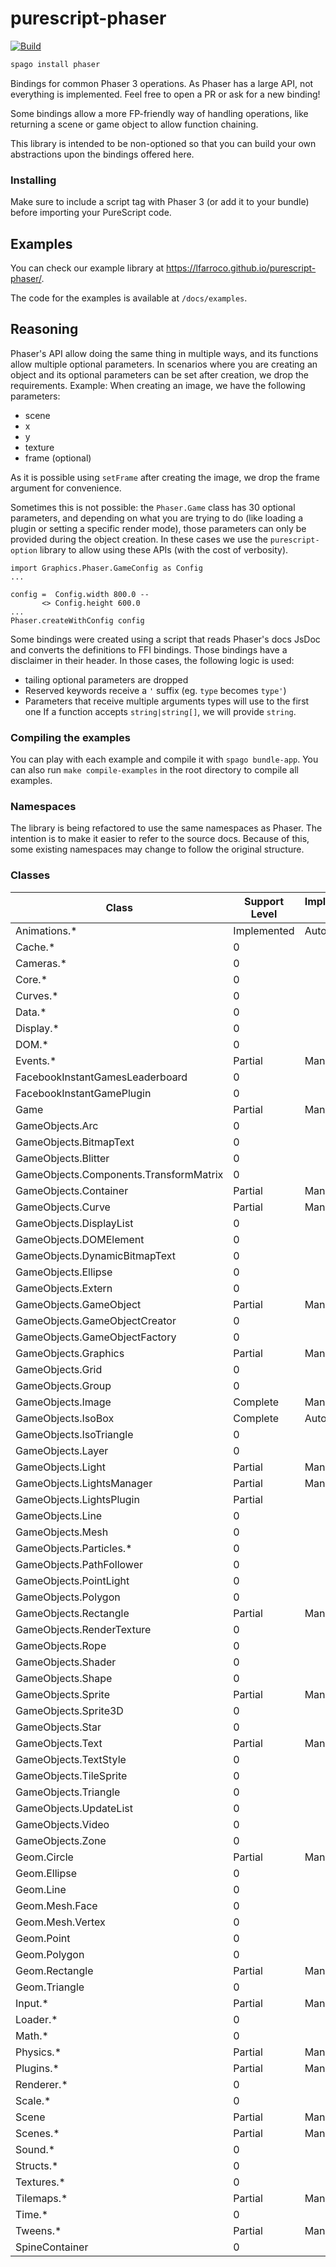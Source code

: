# purescript-phaser

[![Build](https://github.com/lfarroco/purescript-phaser/actions/workflows/node.js.yml/badge.svg)](https://github.com/lfarroco/purescript-phaser/actions/workflows/node.js.yml)


```sh
spago install phaser
```

Bindings for common Phaser 3 operations. As Phaser has a large API, not everything is implemented.
Feel free to open a PR or ask for a new binding!

Some bindings allow a more FP-friendly way of handling operations,
like returning a scene or game object to allow function chaining.

This library is intended to be non-optioned so that you can build your own abstractions upon
the bindings offered here.

### Installing

Make sure to include a script tag with Phaser 3 (or add it to your bundle)
before importing your PureScript code.

## Examples

You can check our example library at https://lfarroco.github.io/purescript-phaser/.

The code for the examples is available at `/docs/examples`.

## Reasoning

Phaser's API allow doing the same thing in multiple ways, and its functions allow multiple optional
parameters.
In scenarios where you are creating an object and its optional parameters can be set after creation,
we drop the requirements.
Example:
When creating an image, we have the following parameters:
- scene
- x
- y
- texture
- frame (optional)

As it is possible using `setFrame` after creating the image, we drop the frame argument for convenience.

Sometimes this is not possible: the `Phaser.Game` class has 30 optional parameters, and depending on 
what you are trying to do (like loading a plugin or setting a specific render mode), those parameters
can only be provided during the object creation.
In these cases we use the `purescript-option` library to allow using these APIs (with the cost of verbosity).

```
import Graphics.Phaser.GameConfig as Config
...

config =  Config.width 800.0 --
       <> Config.height 600.0
...
Phaser.createWithConfig config
```

Some bindings were created using a script that reads Phaser's docs JsDoc and converts the definitions
to FFI bindings. Those bindings have a disclaimer in their header. In those cases, the following logic is used:

- tailing optional parameters are dropped
- Reserved keywords receive a `'` suffix (eg. `type` becomes `type'`)
- Parameters that receive multiple arguments types will use to the first one
If a function accepts `string|string[]`, we will provide `string`.

### Compiling the examples

You can play with each example and compile it with `spago bundle-app`. You can also
run `make compile-examples` in the root directory to compile all examples.

### Namespaces

The library is being refactored to use the same namespaces as Phaser.
The intention is to make it easier to refer to the source docs. 
Because of this, some existing namespaces may change to follow the original structure.

### Classes

| Class                                  | Support Level   | Implementation Type |
| ---                                    | ---             | ---                 |
| Animations.*                           | Implemented     | Automated           |
| Cache.*                                | 0               |                     |
| Cameras.*                              | 0               |                     |
| Core.*                                 | 0               |                     |
| Curves.*                               | 0               |                     |
| Data.*                                 | 0               |                     |
| Display.*                              | 0               |                     |
| DOM.*                                  | 0               |                     |
| Events.*                               | Partial         | Manual              |
| FacebookInstantGamesLeaderboard        | 0               |                     |
| FacebookInstantGamePlugin              | 0               |                     |
| Game                                   | Partial         | Manual              |
| GameObjects.Arc                        | 0               |                     |
| GameObjects.BitmapText                 | 0               |                     |
| GameObjects.Blitter                    | 0               |                     |
| GameObjects.Components.TransformMatrix | 0               |                     |
| GameObjects.Container                  | Partial         | Manual              |
| GameObjects.Curve                      | Partial         | Manual              |
| GameObjects.DisplayList                | 0               |                     |
| GameObjects.DOMElement                 | 0               |                     |
| GameObjects.DynamicBitmapText          | 0               |                     |
| GameObjects.Ellipse                    | 0               |                     |
| GameObjects.Extern                     | 0               |                     |
| GameObjects.GameObject                 | Partial         | Manual              |
| GameObjects.GameObjectCreator          | 0               |                     |
| GameObjects.GameObjectFactory          | 0               |                     |
| GameObjects.Graphics                   | Partial         | Manual              |
| GameObjects.Grid                       | 0               |                     |
| GameObjects.Group                      | 0               |                     |
| GameObjects.Image                      | Complete        | Manual              |
| GameObjects.IsoBox                     | Complete        | Automated           |
| GameObjects.IsoTriangle                | 0               |                     |
| GameObjects.Layer                      | 0               |                     |
| GameObjects.Light                      | Partial         | Manual              |
| GameObjects.LightsManager              | Partial         | Manual              |
| GameObjects.LightsPlugin               | Partial         |                     |
| GameObjects.Line                       | 0               |                     |
| GameObjects.Mesh                       | 0               |                     |
| GameObjects.Particles.*                | 0               |                     |
| GameObjects.PathFollower               | 0               |                     |
| GameObjects.PointLight                 | 0               |                     |
| GameObjects.Polygon                    | 0               |                     |
| GameObjects.Rectangle                  | Partial         | Manual              |
| GameObjects.RenderTexture              | 0               |                     |
| GameObjects.Rope                       | 0               |                     |
| GameObjects.Shader                     | 0               |                     |
| GameObjects.Shape                      | 0               |                     |
| GameObjects.Sprite                     | Partial         | Manual              |
| GameObjects.Sprite3D                   | 0               |                     |
| GameObjects.Star                       | 0               |                     |
| GameObjects.Text                       | Partial         | Manual              |
| GameObjects.TextStyle                  | 0               |                     |
| GameObjects.TileSprite                 | 0               |                     |
| GameObjects.Triangle                   | 0               |                     |
| GameObjects.UpdateList                 | 0               |                     |
| GameObjects.Video                      | 0               |                     |
| GameObjects.Zone                       | 0               |                     |
| Geom.Circle                            | Partial         | Manual              |
| Geom.Ellipse                           | 0               |                     |
| Geom.Line                              | 0               |                     |
| Geom.Mesh.Face                         | 0               |                     |
| Geom.Mesh.Vertex                       | 0               |                     |
| Geom.Point                             | 0               |                     |
| Geom.Polygon                           | 0               |                     |
| Geom.Rectangle                         | Partial         | Manual              |
| Geom.Triangle                          | 0               |                     |
| Input.*                                | Partial         | Manual              |
| Loader.*                               | 0               |                     |
| Math.*                                 | 0               |                     |
| Physics.*                              | Partial         | Manual              |
| Plugins.*                              | Partial         | Manual              |
| Renderer.*                             | 0               |                     |
| Scale.*                                | 0               |                     |
| Scene                                  | Partial         | Manual              |
| Scenes.*                               | Partial         | Manual              |
| Sound.*                                | 0               |                     |
| Structs.*                              | 0               |                     |
| Textures.*                             | 0               |                     |
| Tilemaps.*                             | Partial         | Manual              |
| Time.*                                 | 0               |                     |
| Tweens.*                               | Partial         | Manual              |
| SpineContainer                         | 0               |                     |
